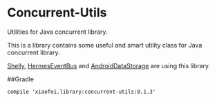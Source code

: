 # Concurrent-Utils
Utilities for Java concurrent library.

This is a library contains some useful and smart utility class for Java concurrent library.

[Shelly](https://github.com/Xiaofei-it/Shelly), [HermesEventBus](https://github.com/eleme/HermesEventBus)
and [AndroidDataStorage](https://github.com/Xiaofei-it/AndroidDataStorage) are using this library.

##Gradle

```
compile 'xiaofei.library:concurrent-utils:0.1.3'
```